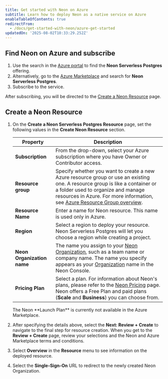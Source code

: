 ```yaml
---
title: Get started with Neon on Azure
subtitle: Learn how to deploy Neon as a native service on Azure
enableTableOfContents: true
redirectFrom:
  - /docs/get-started-with-neon/azure-get-started
updatedOn: '2025-08-02T10:33:29.252Z'
---
```


## Find Neon on Azure and subscribe

1. Use the search in the [Azure portal](https://portal.azure.com/) to find the **Neon Serverless Postgres** offering.
2. Alternatively, go to the [Azure Marketplace](https://portal.azure.com/#view/Microsoft_Azure_Marketplace/MarketplaceOffersBlade/selectedMenuItemId/home) and search for **Neon Serverless Postgres**.
3. Subscribe to the service.

After subscribing, you will be directed to the [Create a Neon Resource](#create-a-neon-resource) page.

## Create a Neon Resource

1. On the **Create a Neon Serverless Postgres Resource** page, set the following values in the **Create Neon Resource** section.

   | Property                   | Description                                                                                                                                                                                                                                                                                                                           |
   | -------------------------- | ------------------------------------------------------------------------------------------------------------------------------------------------------------------------------------------------------------------------------------------------------------------------------------------------------------------------------------- |
   | **Subscription**           | From the drop-down, select your Azure subscription where you have Owner or Contributor access.                                                                                                                                                                                                                                        |
   | **Resource group**         | Specify whether you want to create a new Azure resource group or use an existing one. A resource group is like a container or a folder used to organize and manage resources in Azure. For more information, see [Azure Resource Group overview](https://learn.microsoft.com/en-us/azure/azure-resource-manager/management/overview). |
   | **Resource Name**          | Enter a name for Neon resource. This name is used only in Azure.                                                                                                                                                                                                                                                                      |
   | **Region**                 | Select a region to deploy your resource. Neon Serverless Postgres will let you choose a region while creating a project.                                                                                                                                                                                                              |
   | **Neon Organization name** | The name you assign to your [Neon Organization](/docs/reference/glossary#organization), such as a team name or company name. The name you specify appears as your [Organization](/docs/reference/glossary#organization) name in the Neon Console.                                                                                     |
   | **Pricing Plan**           | Select a plan. For information about Neon's plans, please refer to the [Neon Pricing](/pricing) page. Neon offers a Free Plan and paid plans (**Scale** and **Business**) you can choose from.                                                                                                                                        |

    <Admonition type="note">
    The Neon **Launch Plan** is currently not available in the Azure Marketplace.
    </Admonition>

2. After specifying the details above, select the **Next: Review + Create** to navigate to the final step for resource creation. When you get to the **Review + Create** page, review your selections and the Neon and Azure Marketplace terms and conditions.
3. Select **Overview** in the **Resource** menu to see information on the deployed resource.
4. Select the **Single-Sign-On** URL to redirect to the newly created Neon Organization.
